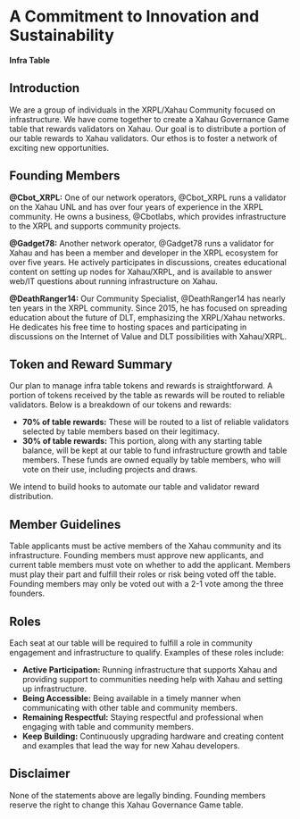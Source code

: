 
# A Commitment to Innovation and Sustainability
**Infra Table**

## Introduction
We are a group of individuals in the XRPL/Xahau Community focused on infrastructure. We have come together to create a Xahau Governance Game table that rewards validators on Xahau. Our goal is to distribute a portion of our table rewards to Xahau validators.  Our ethos is to foster a network of exciting new opportunities.

## Founding Members
**@Cbot_XRPL:** One of our network operators, @Cbot_XRPL runs a validator on the Xahau UNL and has over four years of experience in the XRPL community. He owns a business, @Cbotlabs, which provides infrastructure to the XRPL and supports community projects.

**@Gadget78:** Another network operator, @Gadget78 runs a validator for Xahau and has been a member and developer in the XRPL ecosystem for over five years. He actively participates in discussions, creates educational content on setting up nodes for Xahau/XRPL, and is available to answer web/IT questions about running infrastructure on Xahau.

**@DeathRanger14:** Our Community Specialist, @DeathRanger14 has nearly ten years in the XRPL community. Since 2015, he has focused on spreading education about the future of DLT, emphasizing the XRPL/Xahau networks. He dedicates his free time to hosting spaces and participating in discussions on the Internet of Value and DLT possibilities with Xahau/XRPL.

## Token and Reward Summary
Our plan to manage infra table tokens and rewards is straightforward. A portion of tokens received by the table as rewards will be routed to reliable validators. Below is a breakdown of our tokens and rewards:

- **70% of table rewards:** These will be routed to a list of reliable validators selected by table members based on their legitimacy.
- **30% of table rewards:** This portion, along with any starting table balance, will be kept at our table to fund infrastructure growth and table members. These funds are owned equally by table members, who will vote on their use, including projects and draws.

We intend to build hooks to automate our table and validator reward distribution.

## Member Guidelines
Table applicants must be active members of the Xahau community and its infrastructure. Founding members must approve new applicants, and current table members must vote on whether to add the applicant. Members must play their part and fulfill their roles or risk being voted off the table. Founding members may only be voted out with a 2-1 vote among the three founders.

## Roles
Each seat at our table will be required to fulfill a role in community engagement and infrastructure to qualify. Examples of these roles include:

- **Active Participation:** Running infrastructure that supports Xahau and providing support to communities needing help with Xahau and setting up infrastructure.
- **Being Accessible:** Being available in a timely manner when communicating with other table and community members.
- **Remaining Respectful:** Staying respectful and professional when engaging with table and community members.
- **Keep Building:** Continuously upgrading hardware and creating content and examples that lead the way for new Xahau developers.

## Disclaimer
None of the statements above are legally binding. Founding members reserve the right to change this Xahau Governance Game table.


